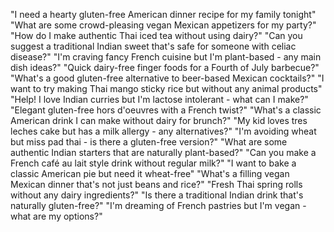 "I need a hearty gluten-free American dinner recipe for my family tonight"
"What are some crowd-pleasing vegan Mexican appetizers for my party?"
"How do I make authentic Thai iced tea without using dairy?"
"Can you suggest a traditional Indian sweet that's safe for someone with celiac disease?"
"I'm craving fancy French cuisine but I'm plant-based - any main dish ideas?"
"Quick dairy-free finger foods for a Fourth of July barbecue?"
"What's a good gluten-free alternative to beer-based Mexican cocktails?"
"I want to try making Thai mango sticky rice but without any animal products"
"Help! I love Indian curries but I'm lactose intolerant - what can I make?"
"Elegant gluten-free hors d'oeuvres with a French twist?"
"What's a classic American drink I can make without dairy for brunch?"
"My kid loves tres leches cake but has a milk allergy - any alternatives?"
"I'm avoiding wheat but miss pad thai - is there a gluten-free version?"
"What are some authentic Indian starters that are naturally plant-based?"
"Can you make a French café au lait style drink without regular milk?"
"I want to bake a classic American pie but need it wheat-free"
"What's a filling vegan Mexican dinner that's not just beans and rice?"
"Fresh Thai spring rolls without any dairy ingredients?"
"Is there a traditional Indian drink that's naturally gluten-free?"
"I'm dreaming of French pastries but I'm vegan - what are my options?"
